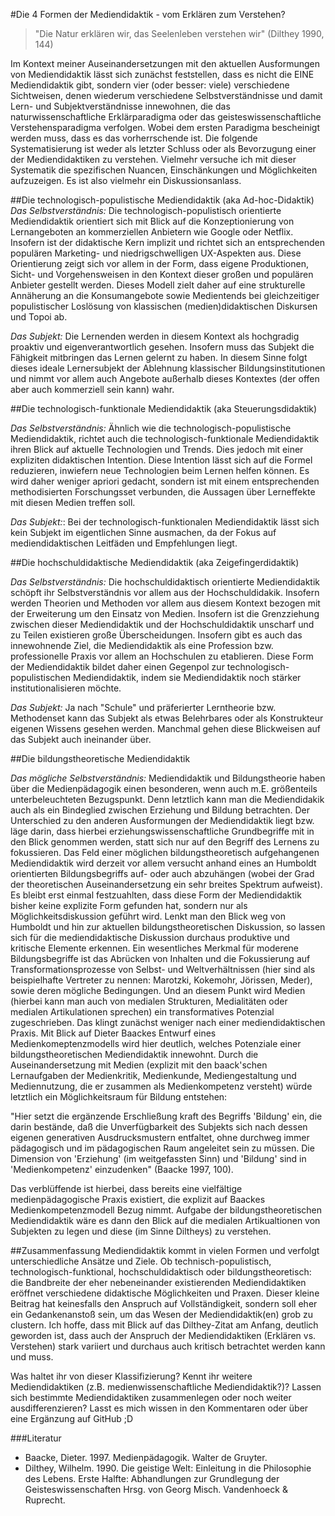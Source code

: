 #Die 4 Formen der Mediendidaktik - vom Erklären zum Verstehen?

>"Die Natur erklären wir, das Seelenleben verstehen wir" (Dilthey 1990, 144)

Im Kontext meiner Auseinandersetzungen mit den aktuellen Ausformungen von Mediendidaktik lässt sich zunächst feststellen, dass es nicht die EINE Mediendidaktik gibt, sondern vier (oder besser: viele) verschiedene Sichtweisen, denen wiederum verschiedene Selbstverständnisse und damit Lern- und Subjektverständnisse innewohnen, die das naturwissenschaftliche Erklärparadigma oder das geisteswissenschaftliche Verstehensparadigma verfolgen. Wobei dem ersten Paradigma bescheinigt werden muss, dass es das vorherrschende ist. Die folgende Systematisierung ist weder als letzter Schluss oder als Bevorzugung einer der Mediendidaktiken zu verstehen. Vielmehr versuche ich mit dieser Systematik die spezifischen Nuancen, Einschänkungen und Möglichkeiten aufzuzeigen. Es ist also vielmehr ein Diskussionsanlass.

##Die technologisch-populistische Mediendidaktik (aka Ad-hoc-Didaktik)
*Das Selbstverständnis:*
Die technologisch-populistisch orientierte Mediendidaktik orientiert sich mit Blick auf die Konzeptionierung von Lernangeboten an kommerziellen Anbietern wie Google oder Netflix. Insofern ist der didaktische Kern implizit und richtet sich an entsprechenden populären Marketing- und niedrigschwelligen UX-Aspekten aus. Diese Orientierung zeigt sich vor allem in der Form, dass eigene Produktionen, Sicht- und Vorgehensweisen in den Kontext dieser großen und populären Anbieter gestellt werden. Dieses Modell zielt daher auf eine strukturelle Annäherung an die Konsumangebote sowie Medientends bei gleichzeitiger populistischer Loslösung von klassischen (medien)didaktischen Diskursen und Topoi ab. 

*Das Subjekt:*
Die Lernenden werden in diesem Kontext als hochgradig proaktiv und eigenverantwortlich gesehen. Insofern muss das Subjekt die Fähigkeit mitbringen das Lernen gelernt zu haben. In diesem Sinne folgt dieses ideale Lernersubjekt der Ablehnung klassischer Bildungsinstitutionen und nimmt vor allem auch Angebote außerhalb dieses Kontextes (der offen aber auch kommerziell sein kann) wahr.

##Die technologisch-funktionale Mediendidaktik (aka Steuerungsdidaktik)

*Das Selbstverständnis:*
Ähnlich wie die technologisch-populistische Mediendidaktik, richtet auch die technologisch-funktionale Mediendidaktik ihren Blick auf aktuelle Technologien und Trends. Dies jedoch mit einer expliziten didaktischen Intention. Diese Intention lässt sich auf die Formel reduzieren, inwiefern neue Technologien beim Lernen helfen können. Es wird daher weniger apriori gedacht, sondern ist mit einem entsprechenden methodisierten Forschungsset verbunden, die Aussagen über Lerneffekte mit diesen Medien treffen soll.

*Das Subjekt:*:
Bei der technologisch-funktionalen Mediendidaktik lässt sich kein Subjekt im eigentlichen Sinne ausmachen, da der Fokus auf mediendidaktischen Leitfäden und Empfehlungen liegt.

##Die hochschuldidaktische Mediendidaktik (aka Zeigefingerdidaktik)

*Das Selbstverständnis:*
Die hochschuldidaktisch orientierte Mediendidaktik schöpft ihr Selbstverständnis vor allem aus der Hochschuldidakik. Insofern werden Theorien und Methoden vor allem aus diesem Kontext bezogen mit der Erweiterung um den Einsatz von Medien. Insofern ist die Grenzziehung zwischen dieser Mediendidaktik und der Hochschuldidaktik unscharf und zu Teilen existieren große Überscheidungen. Insofern gibt es auch das innewohnende Ziel, die Mediendidaktik als eine Profession bzw. professionelle Praxis vor allem an Hochschulen zu etablieren. Diese Form der Mediendidaktik bildet daher einen Gegenpol zur technologisch-populistischen Mediendidaktik, indem sie Mediendidaktik noch stärker institutionalisieren möchte.

*Das Subjekt:*
Ja nach "Schule" und präferierter Lerntheorie bzw. Methodenset kann das Subjekt als etwas Belehrbares oder als Konstrukteur eigenen Wissens gesehen werden. Manchmal gehen diese Blickweisen auf das Subjekt auch ineinander über.

##Die bildungstheoretische Mediendidaktik

*Das mögliche Selbstverständnis:*
Mediendidaktik und Bildungstheorie haben über die Medienpädagogik einen besonderen, wenn auch m.E. größenteils unterbeleuchteten Bezugspunkt. Denn letztlich kann man die Mediendidakik auch als ein Bindeglied zwischen Erziehung und Bildung betrachten. Der Unterschied zu den anderen Ausformungen der Mediendidaktik liegt bzw. läge darin, dass hierbei erziehungswissenschaftliche Grundbegriffe mit in den Blick genommen werden, statt sich nur auf den Begriff des Lernens zu fokussieren. Das Feld einer möglichen bildungstheoretisch aufgehangenen Mediendidaktik wird derzeit vor allem versucht anhand eines an Humboldt orientierten Bildungsbegriffs auf- oder auch abzuhängen (wobei der Grad der theoretischen Auseinandersetzung ein sehr breites Spektrum aufweist). Es bleibt erst einmal festzuahlten, dass diese Form der Mediendidaktik bisher keine explizite Form gefunden hat, sondern nur als Möglichkeitsdiskussion geführt wird.
Lenkt man den Blick weg von Humboldt und hin zur aktuellen bildungstheoretischen Diskussion, so lassen sich für die mediendidaktische Diskussion durchaus produktive und kritische Elemente erkennen. Ein wesentliches Merkmal für moderene Bildungsbegriffe ist das Abrücken von Inhalten und die Fokussierung auf Transformationsprozesse von Selbst- und Weltverhältnissen (hier sind als beispielhafte Vertreter zu nennen: Marotzki, Kokemohr, Jörissen, Meder), sowie deren mögliche Bedingungen. Und an diesem Punkt wird Medien (hierbei kann man auch von medialen Strukturen, Medialitäten oder medialen Artikulationen sprechen) ein transformatives Potenzial zugeschrieben. Das klingt zunächst weniger nach einer mediendidaktischen Praxis. Mit Blick auf Dieter Baackes Entwurf eines Medienkomeptenzmodells wird hier deutlich, welches Potenziale einer bildungstheoretischen Mediendidaktik innewohnt. Durch die Auseinandersetzung mit Medien (explizit mit den baack'schen Lernaufgaben der Medienkritik, Medienkunde, Mediengestaltung und Mediennutzung, die er zusammen als Medienkompetenz versteht) würde letztlich ein Möglichkeitsraum für Bildung entstehen:

"Hier setzt die ergänzende Erschließung kraft des Begriffs 'Bildung' ein, die darin bestände, daß die Unverfügbarkeit des Subjekts sich nach dessen eigenen generativen Ausdrucksmustern entfaltet, ohne durchweg immer pädagogisch und im pädagogischen Raum angeleitet sein zu müssen. Die Dimension von 'Erziehung' (im weitgefassten Sinn) und 'Bildung' sind in 'Medienkompetenz' einzudenken" (Baacke 1997, 100).

Das verblüffende ist hierbei, dass bereits eine vielfältige medienpädagogische Praxis existiert, die explizit auf Baackes Medienkompetenzmodell Bezug nimmt. Aufgabe der bildungstheoretischen Mediendidaktik wäre es dann den Blick auf die medialen Artikualtionen von Subjekten zu legen und diese (im Sinne Diltheys) zu verstehen.

##Zusammenfassung
Mediendidaktik kommt in vielen Formen und verfolgt unterschiedliche Ansätze und Ziele. Ob technisch-populistisch, technologisch-funktional, hochschuldidaktisch oder bildungstheoretisch: die Bandbreite der eher nebeneinander existierenden Mediendidaktiken eröffnet verschiedene didaktische Möglichkeiten und Praxen. Dieser kleine Beitrag hat keinesfalls den Anspruch auf Vollständigkeit, sondern soll eher ein Gedankenanstoß sein, um das Wesen der Mediendidaktik(en) grob zu clustern. Ich hoffe, dass mit Blick auf das Dilthey-Zitat am Anfang, deutlich geworden ist, dass auch der Anspruch der Mediendidaktiken (Erklären vs. Verstehen) stark variiert und durchaus auch kritisch betrachtet werden kann und muss.

Was haltet ihr von dieser Klassifizierung? Kennt ihr weitere Mediendidaktiken (z.B. medienwissenschaftliche Mediendidaktik?)? Lassen sich bestimmte Mediendidaktiken zusammenlegen oder noch weiter ausdifferenzieren? Lasst es mich wissen in den Kommentaren oder über eine Ergänzung auf GitHub ;D

###Literatur
- Baacke, Dieter. 1997. Medienpädagogik. Walter de Gruyter.
- Dilthey, Wilhelm. 1990. Die geistige Welt: Einleitung in die Philosophie des Lebens. Erste Halfte: Abhandlungen zur Grundlegung der Geisteswissenschaften Hrsg. von Georg Misch. Vandenhoeck & Ruprecht.